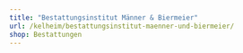 ```yaml
---
title: "Bestattungsinstitut Männer & Biermeier"
url: /kelheim/bestattungsinstitut-maenner-und-biermeier/
shop: Bestattungen
---
```

